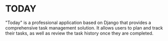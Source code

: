 # TODAY
"Today" is a professional application based on Django that provides a comprehensive task management solution. It allows users to plan and track their tasks, as well as review the task history once they are completed.

